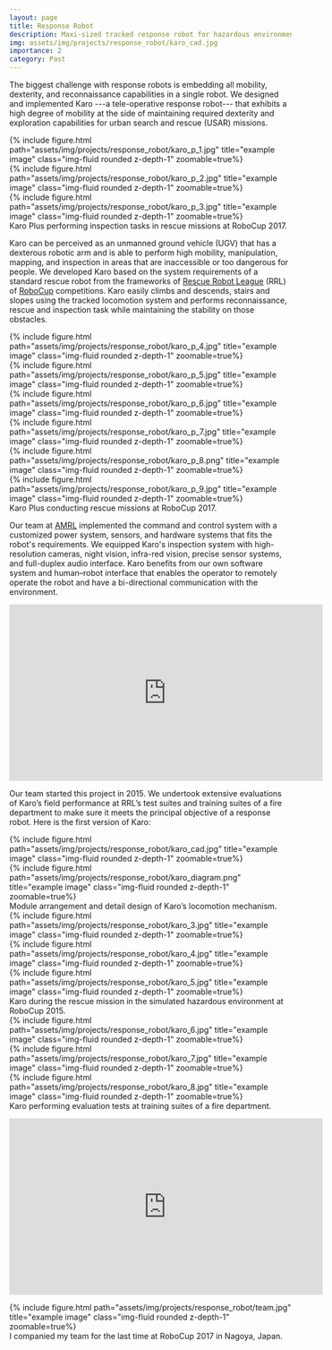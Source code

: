 ```yaml
---
layout: page
title: Response Robot
description: Maxi-sized tracked response robot for hazardous environments
img: assets/img/projects/response_robot/karo_cad.jpg
importance: 2
category: Past
---
```


The biggest challenge with response robots is embedding all mobility, dexterity, and reconnaissance capabilities in a single robot. We designed and implemented Karo ---a tele-operative response robot--- that exhibits a high degree of mobility at the side of maintaining required dexterity and exploration capabilities for urban search and rescue (USAR) missions.


<div class="row">
    <div class="col-sm mt-3 mt-md-0">
        {% include figure.html path="assets/img/projects/response_robot/karo_p_1.jpg" title="example image" class="img-fluid rounded z-depth-1" zoomable=true%}
    </div>
    <div class="col-sm mt-3 mt-md-0">
        {% include figure.html path="assets/img/projects/response_robot/karo_p_2.jpg" title="example image" class="img-fluid rounded z-depth-1" zoomable=true%}
    </div>
    <div class="col-sm mt-3 mt-md-0">
        {% include figure.html path="assets/img/projects/response_robot/karo_p_3.jpg" title="example image" class="img-fluid rounded z-depth-1" zoomable=true%}
    </div>
</div>
<div class="caption">
    Karo Plus performing inspection tasks in rescue missions at RoboCup 2017.
</div>



Karo can be perceived as an unmanned ground vehicle (UGV) that has a dexterous robotic arm and is able to perform high mobility, manipulation, mapping, and inspection in areas that are inaccessible or too dangerous for people. We developed Karo based on the system requirements of a standard rescue robot from the frameworks of [Rescue Robot League](https://rrl.robocup.org/) (RRL) of [RoboCup](https://www.robocup.org/) competitions. Karo easily climbs and descends, stairs and slopes using the tracked locomotion system and performs reconnaissance, rescue and inspection task while maintaining the stability on those obstacles.

<div class="row">
    <div class="col-sm mt-3 mt-md-0">
        {% include figure.html path="assets/img/projects/response_robot/karo_p_4.jpg" title="example image" class="img-fluid rounded z-depth-1" zoomable=true%}
    </div>
    <div class="col-sm mt-3 mt-md-0">
        {% include figure.html path="assets/img/projects/response_robot/karo_p_5.jpg" title="example image" class="img-fluid rounded z-depth-1" zoomable=true%}
    </div>
    <div class="col-sm mt-3 mt-md-0">
        {% include figure.html path="assets/img/projects/response_robot/karo_p_6.jpg" title="example image" class="img-fluid rounded z-depth-1" zoomable=true%}
    </div>
</div>
<div class="row">
    <div class="col-sm mt-3 mt-md-0">
        {% include figure.html path="assets/img/projects/response_robot/karo_p_7.jpg" title="example image" class="img-fluid rounded z-depth-1" zoomable=true%}
    </div>
    <div class="col-sm mt-3 mt-md-0">
        {% include figure.html path="assets/img/projects/response_robot/karo_p_8.png" title="example image" class="img-fluid rounded z-depth-1" zoomable=true%}
    </div>
    <div class="col-sm mt-3 mt-md-0">
        {% include figure.html path="assets/img/projects/response_robot/karo_p_9.jpg" title="example image" class="img-fluid rounded z-depth-1" zoomable=true%}
    </div>
</div>
<div class="caption">
    Karo Plus conducting rescue missions at RoboCup 2017.
</div>

Our team at [AMRL](https://mrl-amrl.ir/) implemented the command and control system with a customized power system, sensors, and hardware systems that fits the robot's requirements. We equipped Karo's inspection system with high-resolution cameras, night vision, infra-red vision, precise sensor systems, and full-duplex audio interface. Karo benefits from our own software system and human–robot interface that enables the operator to remotely operate the robot and have a bi-directional communication with the environment.

<p align="center"><iframe width="560" height="315" src="https://www.youtube.com/embed/FIUPeqhwBsg?rel=0" title="YouTube video player" frameborder="0" allow="accelerometer; autoplay; clipboard-write; encrypted-media; gyroscope; picture-in-picture" allowfullscreen></iframe>
</p>



Our team started this project in 2015. We undertook extensive evaluations of Karo’s field performance at RRL’s test suites and training suites of a fire department to make sure it meets the principal objective of a response robot. Here is the first version of Karo:

<div class="row justify-content-sm-center">
    <div class="col-sm-4 mt-3 mt-md-0">
        {% include figure.html path="assets/img/projects/response_robot/karo_cad.jpg" title="example image" class="img-fluid rounded z-depth-1" zoomable=true%}
    </div>
    <div class="col-sm-7 mt-3 mt-md-0">
        {% include figure.html path="assets/img/projects/response_robot/karo_diagram.png" title="example image" class="img-fluid rounded z-depth-1" zoomable=true%}
    </div>
</div>
<div class="caption">
    Module arrangement and detail design of Karo’s locomotion mechanism.
</div>


<div class="row">
    <div class="col-sm mt-3 mt-md-0">
        {% include figure.html path="assets/img/projects/response_robot/karo_3.jpg" title="example image" class="img-fluid rounded z-depth-1" zoomable=true%}
    </div>
    <div class="col-sm mt-3 mt-md-0">
        {% include figure.html path="assets/img/projects/response_robot/karo_4.jpg" title="example image" class="img-fluid rounded z-depth-1" zoomable=true%}
    </div>
    <div class="col-sm mt-3 mt-md-0">
        {% include figure.html path="assets/img/projects/response_robot/karo_5.jpg" title="example image" class="img-fluid rounded z-depth-1" zoomable=true%}
    </div>
</div>
<div class="caption">
    Karo during the rescue mission in the simulated hazardous environment at RoboCup 2015.
</div>

<div class="row">
    <div class="col-sm mt-3 mt-md-0">
        {% include figure.html path="assets/img/projects/response_robot/karo_6.jpg" title="example image" class="img-fluid rounded z-depth-1" zoomable=true%}
    </div>
    <div class="col-sm mt-3 mt-md-0">
        {% include figure.html path="assets/img/projects/response_robot/karo_7.jpg" title="example image" class="img-fluid rounded z-depth-1" zoomable=true%}
    </div>
    <div class="col-sm mt-3 mt-md-0">
        {% include figure.html path="assets/img/projects/response_robot/karo_8.jpg" title="example image" class="img-fluid rounded z-depth-1" zoomable=true%}
    </div>
</div>
<div class="caption">
    Karo performing evaluation tests at training suites of a fire department.
</div>

<p align="center"><iframe width="560" height="315" src="https://www.youtube.com/embed/V9PUI6NAmOY?rel=0" title="YouTube video player" frameborder="0" allow="accelerometer; autoplay; clipboard-write; encrypted-media; gyroscope; picture-in-picture" allowfullscreen></iframe>
</p>


<div class="row justify-content-sm-center">
    <div class="col-sm-6 mt-3 mt-md-0">
        {% include figure.html path="assets/img/projects/response_robot/team.jpg" title="example image" class="img-fluid rounded z-depth-1" zoomable=true%}
    </div>
</div>
<div class="caption">
    I companied my team for the last time at RoboCup 2017 in Nagoya, Japan.
</div>
